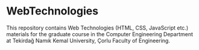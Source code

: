 # WebTechnologies
This repository contains Web Technologies (HTML, CSS, JavaScript etc.) materials for the graduate course in the Computer Engineering Department at Tekirdağ Namık Kemal University, Çorlu Faculty of Engineering.
